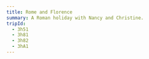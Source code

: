 ```yaml
---
title: Rome and Florence
summary: A Roman holiday with Nancy and Christine.
tripId:
  - 3h51
  - 3h81
  - 3h82
  - 3hA1
---
```

